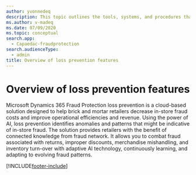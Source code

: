 ```yaml
---
author: yvonnedeq
description: This topic outlines the tools, systems, and procedures that can help prevent fraud in brick-and-mortar stores.
ms.author: v-madeq
ms.date: 07/09/2020
ms.topic: conceptual
search.app: 
  - Capaedac-fraudprotection
search.audienceType:
  - admin
title: Overview of loss prevention features
---
```


# Overview of loss prevention features

Microsoft Dynamics 365 Fraud Protection loss prevention is a cloud-based solution designed to help brick and mortar retailers decrease in-store fraud costs and improve operational efficiencies and revenue. Using the power of AI, loss prevention identifies anomalies and patterns that might be indicative of in-store fraud. The solution provides retailers with the benefit of connected knowledge from fraud network. It allows you to combat fraud associated with returns, improper discounts, merchandise mishandling, and inventory turn-over with adaptive AI technology, continuously learning, and adapting to evolving fraud patterns.


[!INCLUDE[footer-include](includes/footer-banner.md)]
